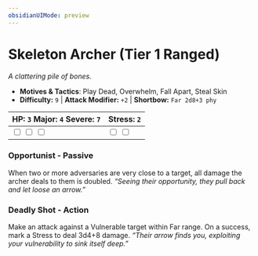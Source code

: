 ```yaml
---
obsidianUIMode: preview
---
```

# Skeleton Archer (Tier 1 Ranged)

*A clattering pile of bones.*

- **Motives & Tactics**: Play Dead, Overwhelm, Fall Apart, Steal Skin
- **Difficulty:** `9` | **Attack Modifier:** `+2` | **Shortbow:** `Far 2d8+3 phy`

| HP: `3` Major: `4` Severe: `7` | Stress: `2` |
|--|--|
|  <input type="checkbox" unchecked id="d4a6500c"> <input type="checkbox" unchecked id="9203551e"> <input type="checkbox" unchecked id="b324ed25"> |  <input type="checkbox" unchecked id="4cb768d6"> <input type="checkbox" unchecked id="dabcac6b"> |

### Opportunist - Passive

When two or more adversaries are very close to a target, all damage the archer deals to them is doubled. *“Seeing their opportunity, they pull back and let loose an arrow.”*

### Deadly Shot - Action

Make an attack against a Vulnerable target within Far range. On a success, mark a Stress to deal 3d4+8 damage. *“Their arrow finds you, exploiting your vulnerability to sink itself deep.”*



